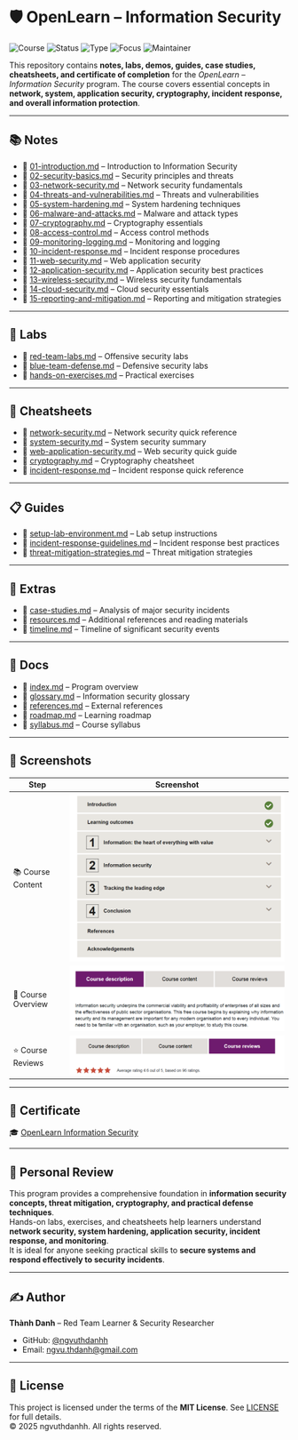 # 🛡️ OpenLearn – Information Security

![Course](https://img.shields.io/badge/OpenLearn-Information%20Security-darkblue?style=flat-square&logo=openlearning)
![Status](https://img.shields.io/badge/Status-Completed-brightgreen?style=flat-square&logo=verizon)
![Type](https://img.shields.io/badge/Type-Learning%20Project-orange?style=flat-square&logo=notion)
![Focus](https://img.shields.io/badge/Focus-Information%20Security-informational?style=flat-square&logo=firefoxbrowser)
![Maintainer](https://img.shields.io/badge/Maintainer-Thành%20Danh-blueviolet?style=flat-square&logo=github)

This repository contains **notes, labs, demos, guides, case studies, cheatsheets, and certificate of completion** for the *OpenLearn – Information Security* program. The course covers essential concepts in **network, system, application security, cryptography, incident response, and overall information protection**.

---

## 📚 Notes
- 📄 [01-introduction.md](./notes/01-introduction.md) – Introduction to Information Security  
- 📄 [02-security-basics.md](./notes/02-security-basics.md) – Security principles and threats  
- 📄 [03-network-security.md](./notes/03-network-security.md) – Network security fundamentals  
- 📄 [04-threats-and-vulnerabilities.md](./notes/04-threats-and-vulnerabilities.md) – Threats and vulnerabilities  
- 📄 [05-system-hardening.md](./notes/05-system-hardening.md) – System hardening techniques  
- 📄 [06-malware-and-attacks.md](./notes/06-malware-and-attacks.md) – Malware and attack types  
- 📄 [07-cryptography.md](./notes/07-cryptography.md) – Cryptography essentials  
- 📄 [08-access-control.md](./notes/08-access-control.md) – Access control methods  
- 📄 [09-monitoring-logging.md](./notes/09-monitoring-logging.md) – Monitoring and logging  
- 📄 [10-incident-response.md](./notes/10-incident-response.md) – Incident response procedures  
- 📄 [11-web-security.md](./notes/11-web-security.md) – Web application security  
- 📄 [12-application-security.md](./notes/12-application-security.md) – Application security best practices  
- 📄 [13-wireless-security.md](./notes/13-wireless-security.md) – Wireless security fundamentals  
- 📄 [14-cloud-security.md](./notes/14-cloud-security.md) – Cloud security essentials  
- 📄 [15-reporting-and-mitigation.md](./notes/15-reporting-and-mitigation.md) – Reporting and mitigation strategies

---

## 🧪 Labs
- 🔧 [red-team-labs.md](./labs/red-team-labs.md) – Offensive security labs  
- 🔧 [blue-team-defense.md](./labs/blue-team-defense.md) – Defensive security labs  
- 🔧 [hands-on-exercises.md](./labs/hands-on-exercises.md) – Practical exercises

---

## 📄 Cheatsheets
- 📑 [network-security.md](./cheatsheets/network-security.md) – Network security quick reference  
- 📑 [system-security.md](./cheatsheets/system-security.md) – System security summary  
- 📑 [web-application-security.md](./cheatsheets/web-application-security.md) – Web security quick guide  
- 📑 [cryptography.md](./cheatsheets/cryptography.md) – Cryptography cheatsheet  
- 📑 [incident-response.md](./cheatsheets/incident-response.md) – Incident response quick reference

---

## 📋 Guides
- 📄 [setup-lab-environment.md](./guides/setup-lab-environment.md) – Lab setup instructions  
- 📄 [incident-response-guidelines.md](./guides/incident-response-guidelines.md) – Incident response best practices  
- 📄 [threat-mitigation-strategies.md](./guides/threat-mitigation-strategies.md) – Threat mitigation strategies

---

## 🔬 Extras
- 📑 [case-studies.md](./extras/case-studies.md) – Analysis of major security incidents  
- 📑 [resources.md](./extras/resources.md) – Additional references and reading materials  
- 📆 [timeline.md](./extras/timeline.md) – Timeline of significant security events

---

## 📖 Docs
- 📘 [index.md](./docs/index.md) – Program overview  
- 📘 [glossary.md](./docs/glossary.md) – Information security glossary  
- 📘 [references.md](./docs/references.md) – External references  
- 📘 [roadmap.md](./docs/roadmap.md) – Learning roadmap  
- 📘 [syllabus.md](./docs/syllabus.md) – Course syllabus

---

## 📸 Screenshots

| Step | Screenshot |
|-------------------------|------------|
| 📚 Course Content | ![](./screenshots/course-content.png) |
| 🏫 Course Overview | ![](./screenshots/course-des.png) |
| ⭐ Course Reviews | ![](./screenshots/course-reviews.png) |

---

## 📜 Certificate
🎓 [OpenLearn Information Security](./cert/Open%20Learn%20Information%20Security.pdf)

---

## 📝 Personal Review
This program provides a comprehensive foundation in **information security concepts, threat mitigation, cryptography, and practical defense techniques**.  
Hands-on labs, exercises, and cheatsheets help learners understand **network security, system hardening, application security, incident response, and monitoring**.  
It is ideal for anyone seeking practical skills to **secure systems and respond effectively to security incidents**.

---

## ✍️ Author
**Thành Danh** – Red Team Learner & Security Researcher  

- GitHub: [@ngvuthdanhh](https://github.com/ngvuthdanhh)  
- Email: ngvu.thdanh@gmail.com  

---

## 📄 License
This project is licensed under the terms of the **MIT License**. See [LICENSE](./LICENSE) for full details.  
© 2025 ngvuthdanhh. All rights reserved.

